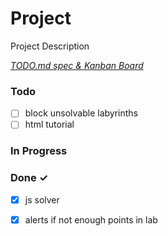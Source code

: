 # Project

Project Description

<em>[TODO.md spec & Kanban Board](https://bit.ly/3fCwKfM)</em>

### Todo

- [ ] block unsolvable labyrinths  
- [ ] html tutorial  

### In Progress


### Done ✓

- [x] js solver  
- [x] alerts if not enough points in lab  

